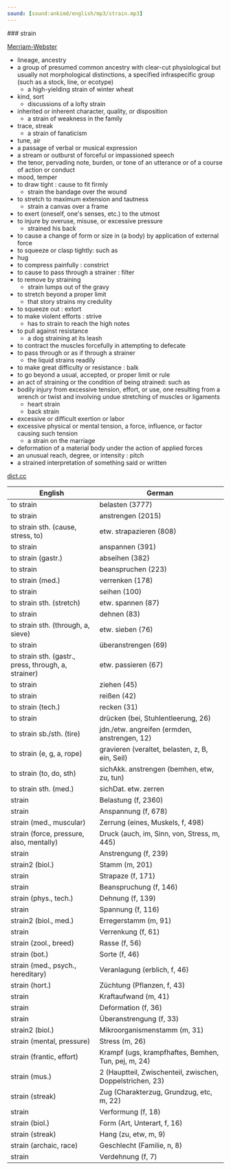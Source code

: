 ```yaml
---
sound: [sound:ankimd/english/mp3/strain.mp3]
---
```


\### strain

[Merriam-Webster](https://www.merriam-webster.com/dictionary/strain)

- lineage, ancestry
- a group of presumed common ancestry with clear-cut physiological but usually not morphological distinctions, a specified infraspecific group (such as a stock, line, or ecotype)
    - a high-yielding strain of winter wheat
- kind, sort
    - discussions of a lofty strain
- inherited or inherent character, quality, or disposition
    - a strain of weakness in the family
- trace, streak
    - a strain of fanaticism
- tune, air
- a passage of verbal or musical expression
- a stream or outburst of forceful or impassioned speech
- the tenor, pervading note, burden, or tone of an utterance or of a course of action or conduct
- mood, temper
- to draw tight : cause to fit firmly
    - strain the bandage over the wound
- to stretch to maximum extension and tautness
    - strain a canvas over a frame
- to exert (oneself, one's senses, etc.) to the utmost
- to injure by overuse, misuse, or excessive pressure
    - strained his back
- to cause a change of form or size in (a body) by application of external force
- to squeeze or clasp tightly: such as
- hug
- to compress painfully : constrict
- to cause to pass through a strainer : filter
- to remove by straining
    - strain lumps out of the gravy
- to stretch beyond a proper limit
    - that story strains my credulity
- to squeeze out : extort
- to make violent efforts : strive
    - has to strain to reach the high notes
- to pull against resistance
    - a dog straining at its leash
- to contract the muscles forcefully in attempting to defecate
- to pass through or as if through a strainer
    - the liquid strains readily
- to make great difficulty or resistance : balk
- to go beyond a usual, accepted, or proper limit or rule
- an act of straining or the condition of being strained: such as
- bodily injury from excessive tension, effort, or use, one resulting from a wrench or twist and involving undue stretching of muscles or ligaments
    - heart strain
    - back strain
- excessive or difficult exertion or labor
- excessive physical or mental tension, a force, influence, or factor causing such tension
    - a strain on the marriage
- deformation of a material body under the action of applied forces
- an unusual reach, degree, or intensity : pitch
- a strained interpretation of something said or written

[dict.cc](https://www.dict.cc/strain)

| English        | German       |
| -------------- | ------------ |
| to strain | belasten (3777) |
| to strain | anstrengen (2015) |
| to strain sth. (cause, stress, to) | etw. strapazieren (808) |
| to strain | anspannen (391) |
| to strain (gastr.) | abseihen (382) |
| to strain | beanspruchen (223) |
| to strain (med.) | verrenken (178) |
| to strain | seihen (100) |
| to strain sth. (stretch) | etw. spannen (87) |
| to strain | dehnen (83) |
| to strain sth. (through, a, sieve) | etw. sieben (76) |
| to strain | überanstrengen (69) |
| to strain sth. (gastr., press, through, a, strainer) | etw. passieren (67) |
| to strain | ziehen (45) |
| to strain | reißen (42) |
| to strain (tech.) | recken (31) |
| to strain | drücken (bei, Stuhlentleerung, 26) |
| to strain sb./sth. (tire) | jdn./etw. angreifen (ermden, anstrengen, 12) |
| to strain (e, g, a, rope) | gravieren (veraltet, belasten, z, B, ein, Seil) |
| to strain (to, do, sth) | sichAkk. anstrengen (bemhen, etw, zu, tun) |
| to strain sth. (med.) | sichDat. etw. zerren |
| strain | Belastung (f, 2360) |
| strain | Anspannung (f, 678) |
| strain (med., muscular) | Zerrung (eines, Muskels, f, 498) |
| strain (force, pressure, also, mentally) | Druck (auch, im, Sinn, von, Stress, m, 445) |
| strain | Anstrengung (f, 239) |
| strain2 (biol.) | Stamm (m, 201) |
| strain | Strapaze (f, 171) |
| strain | Beanspruchung (f, 146) |
| strain (phys., tech.) | Dehnung (f, 139) |
| strain | Spannung (f, 116) |
| strain2 (biol., med.) | Erregerstamm (m, 91) |
| strain | Verrenkung (f, 61) |
| strain (zool., breed) | Rasse (f, 56) |
| strain (bot.) | Sorte (f, 46) |
| strain (med., psych., hereditary) | Veranlagung (erblich, f, 46) |
| strain (hort.) | Züchtung (Pflanzen, f, 43) |
| strain | Kraftaufwand (m, 41) |
| strain | Deformation (f, 36) |
| strain | Überanstrengung (f, 33) |
| strain2 (biol.) | Mikroorganismenstamm (m, 31) |
| strain (mental, pressure) | Stress (m, 26) |
| strain (frantic, effort) | Krampf (ugs, krampfhaftes, Bemhen, Tun, pej, m, 24) |
| strain (mus.) | 2 (Hauptteil, Zwischenteil, zwischen, Doppelstrichen, 23) |
| strain (streak) | Zug (Charakterzug, Grundzug, etc, m, 22) |
| strain | Verformung (f, 18) |
| strain (biol.) | Form (Art, Unterart, f, 16) |
| strain (streak) | Hang (zu, etw, m, 9) |
| strain (archaic, race) | Geschlecht (Familie, n, 8) |
| strain | Verdehnung (f, 7) |
